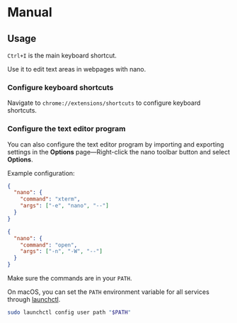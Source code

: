 # Manual

## Usage

`Ctrl+I` is the main keyboard shortcut.

Use it to edit text areas in webpages with nano.

### Configure keyboard shortcuts

Navigate to `chrome://extensions/shortcuts` to configure keyboard shortcuts.

### Configure the text editor program

You can also configure the text editor program by importing and exporting settings
in the **Options** page—Right-click the nano toolbar button and select **Options**.

Example configuration:

``` json
{
  "nano": {
    "command": "xterm",
    "args": ["-e", "nano", "--"]
  }
}
```

``` json
{
  "nano": {
    "command": "open",
    "args": ["-n", "-W", "--"]
  }
}
```

Make sure the commands are in your `PATH`.

On macOS, you can set the `PATH` environment variable for all services through [launchctl].

``` sh
sudo launchctl config user path "$PATH"
```

[launchctl]: https://ss64.com/osx/launchctl.html
